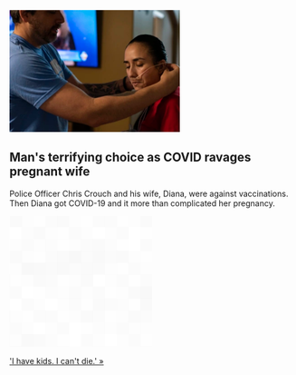 
![Man's terrifying choice as COVID ravages pregnant wife](./20220219115855.png)
## Man's terrifying choice as COVID ravages pregnant wife

Police Officer Chris Crouch and his wife, Diana, were against vaccinations. Then Diana got COVID-19 and it more than complicated her pregnancy.

![pic](../square_bg.png)

['I have kids. I can't die.' »](https://www.yahoo.com/news/chris-crouch-anti-vaccine-now-172605027.html)
